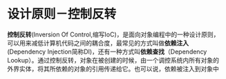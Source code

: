 # 设计原则－控制反转
**控制反转**(Inversion Of Control,缩写IoC)，是面向对象编程中的一种设计原则，可以用来减低计算机代码之间的耦合度，最常见的方式叫做**依赖注入**(Dependency Injection简称DI)，还有一种方式叫**依赖查找**（Dependency Lookup）。通过控制反转，对象在被创建的时候，由一个调控系统内所有对象的外界实体，将其所依赖的对象的引用传递给它。也可以说，依赖被注入到对象中

